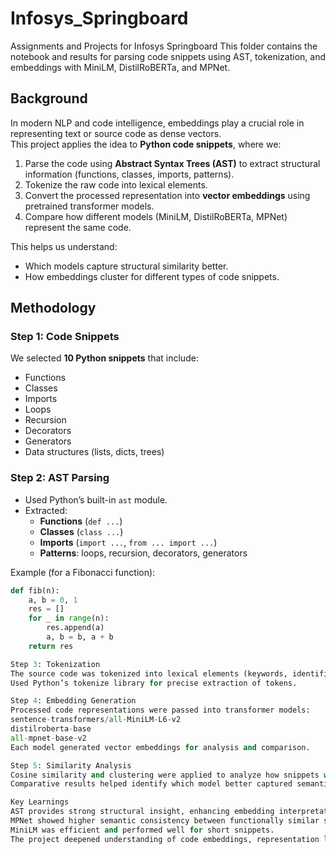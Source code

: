 # Infosys_Springboard
Assignments and Projects for Infosys Springboard
This folder contains the notebook and results for parsing code snippets using AST, tokenization, and embeddings with MiniLM, DistilRoBERTa, and MPNet.
## Background
In modern NLP and code intelligence, embeddings play a crucial role in representing text or source code as dense vectors.  
This project applies the idea to **Python code snippets**, where we:
1. Parse the code using **Abstract Syntax Trees (AST)** to extract structural information (functions, classes, imports, patterns).
2. Tokenize the raw code into lexical elements.
3. Convert the processed representation into **vector embeddings** using pretrained transformer models.
4. Compare how different models (MiniLM, DistilRoBERTa, MPNet) represent the same code.

This helps us understand:
- Which models capture structural similarity better.
- How embeddings cluster for different types of code snippets.
## Methodology

### Step 1: Code Snippets
We selected **10 Python snippets** that include:
- Functions
- Classes
- Imports
- Loops
- Recursion
- Decorators
- Generators
- Data structures (lists, dicts, trees)

### Step 2: AST Parsing
- Used Python’s built-in `ast` module.  
- Extracted:
  - **Functions** (`def ...`)
  - **Classes** (`class ...`)
  - **Imports** (`import ...`, `from ... import ...`)
  - **Patterns**: loops, recursion, decorators, generators  

Example (for a Fibonacci function):
```python
def fib(n):
    a, b = 0, 1
    res = []
    for _ in range(n):
        res.append(a)
        a, b = b, a + b
    return res

Step 3: Tokenization
The source code was tokenized into lexical elements (keywords, identifiers, operators, literals).
Used Python’s tokenize library for precise extraction of tokens.

Step 4: Embedding Generation
Processed code representations were passed into transformer models:
sentence-transformers/all-MiniLM-L6-v2
distilroberta-base
all-mpnet-base-v2
Each model generated vector embeddings for analysis and comparison.

Step 5: Similarity Analysis
Cosine similarity and clustering were applied to analyze how snippets with similar logic were grouped.
Comparative results helped identify which model better captured semantic similarity across code samples.

Key Learnings
AST provides strong structural insight, enhancing embedding interpretation.
MPNet showed higher semantic consistency between functionally similar snippets.
MiniLM was efficient and performed well for short snippets.
The project deepened understanding of code embeddings, representation learning, and semantic search for source code.
